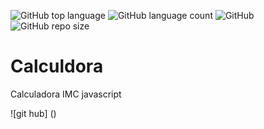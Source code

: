 ![GitHub top language](https://img.shields.io/github/languages/top/Caique215/C)
![GitHub language count](https://img.shields.io/github/languages/count/Caique215/C)
![GitHub](https://img.shields.io/github/license/Caique215/C)
![GitHub repo size](https://img.shields.io/github/repo-size/Caique215/C)
# Calculdora
Calculadora IMC javascript

![git hub] ()
